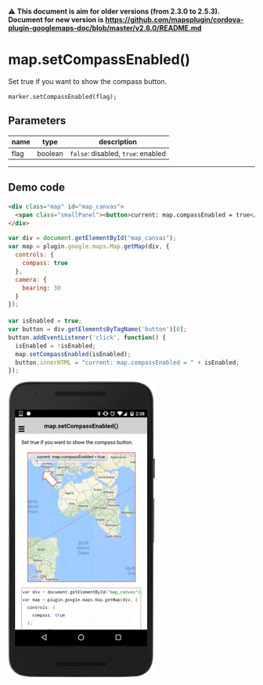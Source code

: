 :warning: **This document is aim for older versions (from 2.3.0 to 2.5.3).
Document for new version is https://github.com/mapsplugin/cordova-plugin-googlemaps-doc/blob/master/v2.6.0/README.md**

# map.setCompassEnabled()

Set true if you want to show the compass button.

```
marker.setCompassEnabled(flag);
```

## Parameters

name           | type     | description
---------------|----------|---------------------------------------
flag           | boolean  | `false`: disabled, `true`: enabled
------------------------------------------------------------------

## Demo code


```html
<div class="map" id="map_canvas">
  <span class="smallPanel"><button>current: map.compassEnabled = true</button></span>
</div>
```

```js
var div = document.getElementById("map_canvas");
var map = plugin.google.maps.Map.getMap(div, {
  controls: {
    compass: true
  },
  camera: {
    bearing: 30
  }
});

var isEnabled = true;
var button = div.getElementsByTagName('button')[0];
button.addEventListener('click', function() {
  isEnabled = !isEnabled;
  map.setCompassEnabled(isEnabled);
  button.innerHTML = "current: map.compassEnabled = " + isEnabled;
});

```

![](image.gif)

